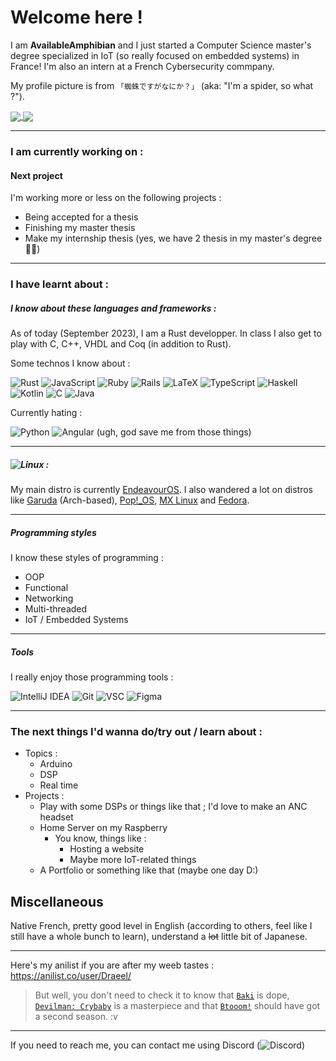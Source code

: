 # Welcome here !
I am **AvailableAmphibian** and I just started a Computer Science master's degree specialized in IoT (so really focused on embedded systems) in France! I'm also an intern at a French Cybersecurity commpany. 

My profile picture is from `「蜘蛛ですがなにか？」` (aka: "I'm a spider, so what ?"). 

<a href="https://github-readme-stats.vercel.app/api?username=AvailableAmphibian&show_icons=true&theme=tokyonight">
  <img align="center" src="https://github-readme-stats.vercel.app/api?username=AvailableAmphibian&show_icons=true&theme=tokyonight" />
</a>
<a href="https://github-readme-stats.vercel.app/api/top-langs/?username=AvailableAmphibian&layout=compact&count_private=true&theme=tokyonight">
  <img align="center" src="https://github-readme-stats.vercel.app/api/top-langs/?username=AvailableAmphibian&layout=compact&count_private=true&theme=tokyonight&langs_count=10" />
</a>

---  

### I am currently working on :

#### Next project

I'm working more or less on the following projects :
- Being accepted for a thesis
- Finishing my master thesis
- Make my internship thesis (yes, we have 2 thesis in my master's degree 😵‍💫)

---  


### I have learnt about :

##### I know about these languages and frameworks :

As of today (September 2023), I am a Rust developper. In class I also get to play with C, C++, VHDL and Coq (in addition to Rust).


Some technos I know about :

![Rust](https://img.shields.io/badge/rust-%23000000.svg?style=plastic&logo=rust&logoColor=white) ![JavaScript](https://img.shields.io/badge/js-%23323330.svg?style=plastic&logo=javascript&logoColor=%23F7DF1E) ![Ruby](https://img.shields.io/badge/ruby-%23CC342D.svg?style=plastic&logo=ruby&logoColor=white)  ![Rails](https://img.shields.io/badge/rails-%23CC0000.svg?style=plastic&logo=ruby-on-rails&logoColor=white) ![LaTeX](https://img.shields.io/badge/LaTeX-47A141?style=plastic&logo=LaTeX&logoColor=white) ![TypeScript](https://img.shields.io/badge/ts-%23007ACC.svg?style=plastic&logo=typescript&logoColor=white) ![Haskell](https://img.shields.io/badge/Haskell-5D4F85?style=plastic&logo=haskell&logoColor=white) ![Kotlin](https://img.shields.io/badge/kt-%230095D5.svg?style=plastic&logo=kotlin&logoColor=white) ![C](https://img.shields.io/badge/C-%2300599C.svg?style=plastic&logo=c&logoColor=white) ![Java](https://img.shields.io/badge/java-%23ED8B00.svg?style=plastic&logo=java&logoColor=white) 

Currently hating :

![Python](https://img.shields.io/badge/py-3670A0?style=plastic&logo=python&logoColor=ffdd54) ![Angular](https://img.shields.io/badge/angular-%23DD0031.svg?style=plastic&logo=angular&logoColor=white) 
(ugh, god save me from those things)

---

##### ![Linux](https://img.shields.io/badge/Linux-FCC624?style=plastic&logo=linux&logoColor=black) :

My main distro is currently [EndeavourOS](https://endeavouros.com/). I also wandered a lot on distros like [Garuda](https://garudalinux.org/) (Arch-based), [Pop!_OS](https://pop.system76.com/), [MX Linux](https://mxlinux.org/) and [Fedora](https://getfedora.org/).

---

##### Programming styles
I know these styles of programming :
- OOP
- Functional 
- Networking 
- Multi-threaded 
- IoT / Embedded Systems

---

##### Tools

I really enjoy those programming tools :  

![IntelliJ IDEA](https://img.shields.io/badge/IntelliJIDEA-000000.svg?style=plastic&logo=intellij-idea&logoColor=white)  ![Git](https://img.shields.io/badge/git-%23F05033.svg?style=plastic&logo=git&logoColor=white) ![VSC](https://img.shields.io/badge/Visual_Studio_Code-0078D4?style=plastic&logo=visual%20studio%20code&logoColor=white) ![Figma](https://img.shields.io/badge/Figma-F24E1E?style=plastic&logo=figma&logoColor=white)

---  

### The next things I'd wanna do/try out / learn about :
* Topics :
  - Arduino
  - DSP
  - Real time
* Projects :
  - Play with some DSPs or things like that ; I'd love to make an ANC headset
  - Home Server on my Raspberry
    + You know, things like :
      * Hosting a website
      * Maybe more IoT-related things
  - A Portfolio or something like that (maybe one day D:)
  

## Miscellaneous

Native French, pretty good level in English (according to others, feel like I still have a whole bunch to learn), understand a ~~lot~~ little bit of Japanese.  

--- 

Here's my anilist if you are after my weeb tastes :  
https://anilist.co/user/Draeel/
> But well, you don't need to check it to know that [`Baki`](https://myanimelist.net/anime/34443) is dope, [`Devilman: Crybaby`](https://myanimelist.net/anime/35120/) is a masterpiece and that [`Btooom!`](https://myanimelist.net/manga/20593) should have got a second season. :v  

---

If you need to reach me, you can contact me using Discord (![Discord](https://badgen.net/badge/%20/Dra%23%35092?icon=discord&color=purple)) 
